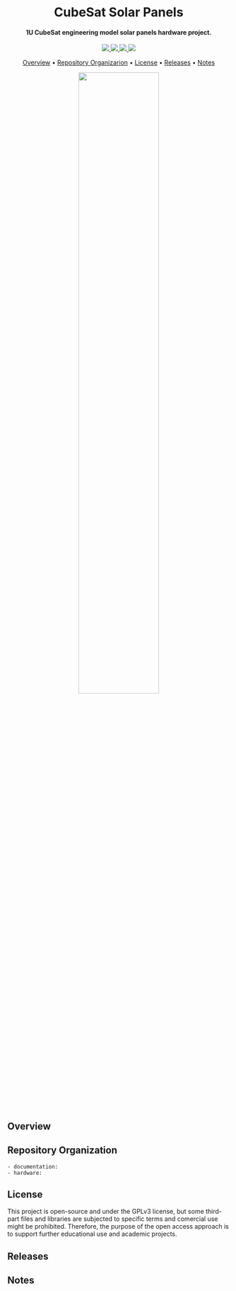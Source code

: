 <h1 align="center">
	CubeSat Solar Panels
	<br>
</h1>

<h4 align="center">1U CubeSat engineering model solar panels hardware project. </h4>

<p align="center">
    <a href="">
		<img src="https://img.shields.io/badge/status-development-red?style=for-the-badge">
	</a>
	<a href="">
		<img src="https://img.shields.io/badge/version-v0.1-lightgray?style=for-the-badge">
	</a>
    <a href="">
		<img src="https://img.shields.io/badge/open%20source-hardware-blue?style=for-the-badge">
	</a>
	<a href="">
		<img src="https://img.shields.io/badge/license-GPL3-yellow?style=for-the-badge">
	</a>
</p>

<p align="center">
  	<a href="#overview">Overview</a> •
  	<a href="#repository-organization">Repository Organizarion</a> •
  	<a href="#license">License</a> •
  	<a href="#releases">Releases</a> •
  	<a href="#notes">Notes</a>
</p>

<p align="center">
	<img width="60%" src="">
</p>

## Overview

## Repository Organization
	- documentation: 
	- hardware: 

## License

This project is open-source and under the GPLv3 license, but some third-part files and libraries are subjected to specific terms and comercial use might be prohibited. Therefore, the purpose of the open access approach is to support further educational use and academic projects.

## Releases

## Notes




